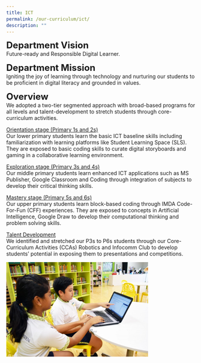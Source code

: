 ```yaml
---
title: ICT
permalink: /our-curriculum/ict/
description: ""
---
```



**<font size=5>Department Vision</font>**<br>
Future-ready and Responsible Digital Learner.

**<font size=5>Department Mission</font>**<br>
Igniting the joy of learning through technology and nurturing our students to be proficient in digital literacy and grounded in values.

**<font size=5>Overview</font>**<br>
We adopted a two-tier segmented approach with broad-based programs for all levels and talent-development to stretch students through core-curriculum activities.  

  

<u>Orientation stage (Primary 1s and 2s)</u> <br>
Our lower primary students learn the basic ICT baseline skills including familiarization with learning platforms like Student Learning Space (SLS). They are exposed to basic coding skills to curate digital storyboards and gaming in a collaborative learning environment.

  

<u>Exploration stage (Primary 3s and 4s)</u><br>
Our middle primary students learn enhanced ICT applications such as MS Publisher, Google Classroom and Coding through integration of subjects to develop their critical thinking skills.

  

<u>Mastery stage (Primary 5s and 6s)</u><br>
Our upper primary students learn block-based coding through IMDA Code-For-Fun (CFF) experiences. They are exposed to concepts in Artificial Intelligence, Google Draw to develop their computational thinking and problem solving skills.

  

<u>Talent Development</u><br>
We identified and stretched our P3s to P6s students through our Core-Curriculum Activities (CCAs) Robotics and Infocomm Club to develop students’ potential in exposing them to presentations and competitions.

<img src="/images/Our%20Curriculum/ICT.jpg"  
     style="width:75%">